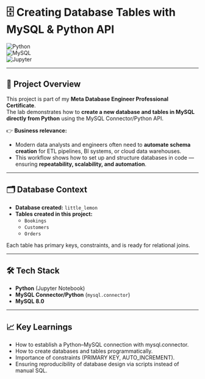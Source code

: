 # 🗄️ Creating Database Tables with MySQL & Python API  

![Python](https://img.shields.io/badge/Python-3.8%2B-blue?logo=python)  
![MySQL](https://img.shields.io/badge/MySQL-8.0-orange?logo=mysql)  
![Jupyter](https://img.shields.io/badge/Jupyter-Notebook-%23f37626?logo=jupyter)  

---

## 📌 Project Overview  
This project is part of my **Meta Database Engineer Professional Certificate**.  
The lab demonstrates how to **create a new database and tables in MySQL directly from Python** using the MySQL Connector/Python API.  

👉 **Business relevance:**  
- Modern data analysts and engineers often need to **automate schema creation** for ETL pipelines, BI systems, or cloud data warehouses.  
- This workflow shows how to set up and structure databases in code — ensuring **repeatability, scalability, and automation**.  

---

## 🗂️ Database Context  
- **Database created:** `little_lemon`  
- **Tables created in this project:**  
  - `Bookings`  
  - `Customers`  
  - `Orders`  

Each table has primary keys, constraints, and is ready for relational joins.  

---

## 🛠️ Tech Stack  
- **Python** (Jupyter Notebook)  
- **MySQL Connector/Python** (`mysql.connector`)  
- **MySQL 8.0**  

---

## 📈 Key Learnings
- How to establish a Python–MySQL connection with mysql.connector.
- How to create databases and tables programmatically.
- Importance of constraints (PRIMARY KEY, AUTO_INCREMENT).
- Ensuring reproducibility of database design via scripts instead of manual SQL.
